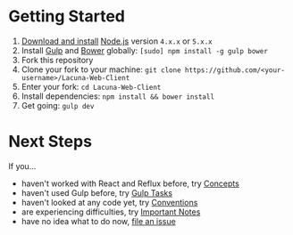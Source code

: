 # Getting Started

1. [Download and install](https://nodejs.org/en/download/) [Node.js](https://nodejs.org) version `4.x.x` or `5.x.x`
2. Install [Gulp](http://gulpjs.com/) and [Bower](http://bower.io) globally: `[sudo] npm install -g gulp bower`
3. Fork this repository
4. Clone your fork to your machine: `git clone https://github.com/<your-username>/Lacuna-Web-Client`
5. Enter your fork: `cd Lacuna-Web-Client`
6. Install dependencies: `npm install && bower install`
7. Get going: `gulp dev`

# Next Steps

If you...

- haven't worked with React and Reflux before, try [Concepts](concepts.md)
- haven't used Gulp before, try [Gulp Tasks](gulp-tasks.md)
- haven't looked at any code yet, try [Conventions](conventions.md)
- are experiencing difficulties, try [Important Notes](important-notes.md)
- have no idea what to do now, [file an issue](https://github.com/plainblack/Lacuna-Web-Client/issues)
